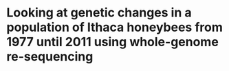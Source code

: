 # Looking at genetic changes in a population of Ithaca honeybees from 1977 until 2011 using whole-genome re-sequencing

